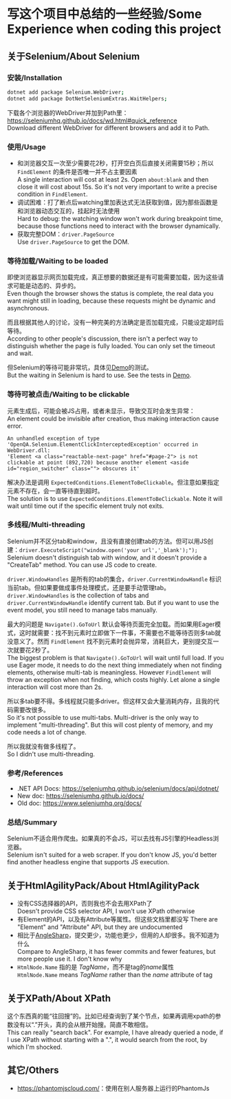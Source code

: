 # 写这个项目中总结的一些经验/Some Experience when coding this project

## 关于Selenium/About Selenium

### 安装/Installation

```bash
dotnet add package Selenium.WebDriver;
dotnet add package DotNetSeleniumExtras.WaitHelpers;
```

下载各个浏览器的WebDriver并加到Path里：<https://seleniumhq.github.io/docs/wd.html#quick_reference>\
Download different WebDriver for different browsers and add it to Path.

### 使用/Usage

* 和浏览器交互一次至少需要花2秒，打开空白页后直接关闭需要15秒；所以 `FindElement` 的条件是否唯一并不占主要因素\
  A single interaction will cost at least 2s. Open `about:blank` and then close it will cost about 15s. So it's not very important to write a precise condition in `FindElement`.
* 调试困难：打了断点后watching里加表达式无法获取到值，因为那些函数是和浏览器动态交互的，挂起时无法使用\
  Hard to debug: the watching window won't work during breakpoint time, because those functions need to interact with the browser dynamically.
* 获取完整DOM：`driver.PageSource`\
  Use `driver.PageSource` to get the DOM.

### 等待加载/Waiting to be loaded

即使浏览器显示网页加载完成，真正想要的数据还是有可能需要加载，因为这些请求可能是动态的、异步的。\
Even though the browser shows the status is complete, the real data you want might still in loading, because these requests might be dynamic and asynchronous.

而且根据其他人的讨论，没有一种完美的方法确定是否加载完成，只能设定超时后等待。\
According to other people's discussion, there isn't a perfect way to distinguish whether the page is fully loaded. You can only set the timeout and wait.

但Selenium的等待可能非常坑，具体见[Demo](./Demo)的测试。\
But the waiting in Selenium is hard to use. See the tests in [Demo](./Demo).

### 等待可被点击/Waiting to be clickable

元素生成后，可能会被JS占用，或者未显示，导致交互时会发生异常：\
An element could be invisible after creation, thus making interaction cause error.

```output
An unhandled exception of type 'OpenQA.Selenium.ElementClickInterceptedException' occurred in WebDriver.dll:
'Element <a class="reactable-next-page" href="#page-2"> is not clickable at point (892,720) because another element <aside id="region_switcher" class=""> obscures it'
```

解决办法是调用 `ExpectedConditions.ElementToBeClickable`。但注意如果指定元素不存在，会一直等待直到超时。\
The solution is to use `ExpectedConditions.ElementToBeClickable`. Note it will wait until time out if the specific element truly not exits.

### 多线程/Multi-threading

Selenium并不区分tab和window，且没有直接创建tab的方法。但可以用JS创建：`driver.ExecuteScript("window.open('your url','_blank');");`\
Selenium doesn't distinguish tab with window, and it doesn't provide a "CreateTab" method. You can use JS code to create.

`driver.WindowHandles` 是所有的tab的集合，`driver.CurrentWindowHandle` 标识当前tab。但如果要做成事件处理模式，还是要手动管理tab。\
`driver.WindowHandles` is the collection of tabs and `driver.CurrentWindowHandle` identify current tab. But if you want to use the event model, you still need to manage tabs manually.

最大的问题是 `Navigate().GoToUrl` 默认会等待页面完全加载。而如果用Eager模式，这时就需要：找不到元素时立即做下一件事，不需要也不能等待否则多tab就没意义了。然而 `FindElement` 找不到元素时会抛异常，消耗巨大，更别提交互一次就要花2秒了。\
The biggest problem is that `Navigate().GoToUrl` will wait until full load. If you use Eager mode, it needs to do the next thing immediately when not finding elements, otherwise multi-tab is meaningless. However `FindElement` will throw an exception when not finding, which costs highly. Let alone a single interaction will cost more than 2s.

所以多tab要不得。多线程就只能多driver。但这样又会大量消耗内存，且我的代码需要改很多。\
So it's not possible to use multi-tabs. Multi-driver is the only way to implement "multi-threading". But this will cost plenty of memory, and my code needs a lot of change.

所以我就没有做多线程了。\
So I didn't use multi-threading.

### 参考/References

* .NET API Docs: <https://seleniumhq.github.io/selenium/docs/api/dotnet/>
* New doc: <https://seleniumhq.github.io/docs/>
* Old doc: <https://www.seleniumhq.org/docs/>

### 总结/Summary

Selenium不适合用作爬虫。如果真的不会JS，可以去找有JS引擎的Headless浏览器。\
Selenium isn't suited for a web scraper. If you don't know JS, you'd better find another headless engine that supports JS execution.

## 关于HtmlAgilityPack/About HtmlAgilityPack

* 没有CSS选择器的API，否则我也不会去用XPath了\
  Doesn't provide CSS selector API, I won't use XPath otherwise
* 有Element的API，以及有Attribute等属性。但这些文档里都没写
  There are "Element" and "Attribute" API, but they are undocumented
* 相比于[AngleSharp](https://anglesharp.github.io/)，提交更少，功能也更少，但用的人却很多。我不知道为什么\
  Compare to AngleSharp, it has fewer commits and fewer features, but more people use it. I don't know why
* `HtmlNode.Name` 指的是 *TagName*，而不是tag的*name*属性\
  `HtmlNode.Name` means  *TagName* rather than the *name* attribute of tag

## 关于XPath/About XPath

这个东西真的能“往回搜”的。比如已经查询到了某个节点，如果再调用xpath的参数没有以“.”开头，真的会从根开始搜。简直不敢相信。\
This can really "search back". For example, I have already queried a node, if I use XPath without starting with a ".", it would search from the root, by which I'm shocked.

## 其它/Others

* <https://phantomjscloud.com/>：使用在别人服务器上运行的PhantomJs

